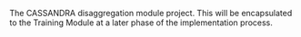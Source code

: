 The CASSANDRA disaggregation module project. This will be encapsulated to the Training Module at a later phase of the implementation process.
